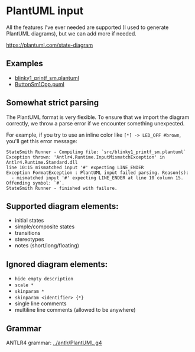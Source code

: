 # PlantUML input

All the features I've ever needed are supported (I used to generate PlantUML diagrams), but we can add more if needed.

https://plantuml.com/state-diagram

## Examples
- [blinky1_printf_sm.plantuml](../examples/Blinky1Printf/src/blinky1_printf_sm.plantuml)
- [ButtonSm1Cpp.puml](../examples/ButtonSm1Cpp/ButtonSm1Cpp/ButtonSm1Cpp.puml)

## Somewhat strict parsing
The PlantUML format is very flexible. To ensure that we import the diagram correctly, we throw a parse error
if we encounter something unexpected.

For example, if you try to use an inline color like `[*] -> LED_OFF #brown`, you'll get this error message:

```
StateSmith Runner - Compiling file: `src/blinky1_printf_sm.plantuml`
Exception thrown: 'Antlr4.Runtime.InputMismatchException' in Antlr4.Runtime.Standard.dll
line 10:15 mismatched input '#' expecting LINE_ENDER
Exception FormatException : PlantUML input failed parsing. Reason(s):
  - mismatched input '#' expecting LINE_ENDER at line 10 column 15. Offending symbol: `#`.
StateSmith Runner - finished with failure.
```

## Supported diagram elements:
- initial states
- simple/composite states
- transitions
- stereotypes
- notes (short/long/floating)

## Ignored diagram elements:
- `hide empty description`
- `scale *`
- `skinparam *`
- `skinparam <identifier> {*}`
- single line comments
- multiline line comments (allowed to be anywhere)

## Grammar
ANTLR4 grammar: [../antlr/PlantUML.g4](../antlr/PlantUML.g4)

